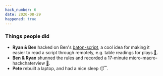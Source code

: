 ```yaml
---
hack_number: 6
date: 2020-08-29
happened: true
---
```

### Things people did
- **Ryan & Ben** hacked on Ben's [baton-script](https://github.com/remotehack/baton-script), a cool idea for making it easier to read a script through remotely, e.g. table readings for plays [🎵][ep18].
- **Ben & Ryan** shunned the rules and recorded a 17-minute micro-macro-hackchaterview [🎵][ep19].
- **Pete** rebuilt a laptop, and had a nice sleep 😴.

[ep18]: https://remotehack.space/live/audio/episode-18.m4a
[ep19]: https://remotehack.space/live/audio/episode-19.m4a
